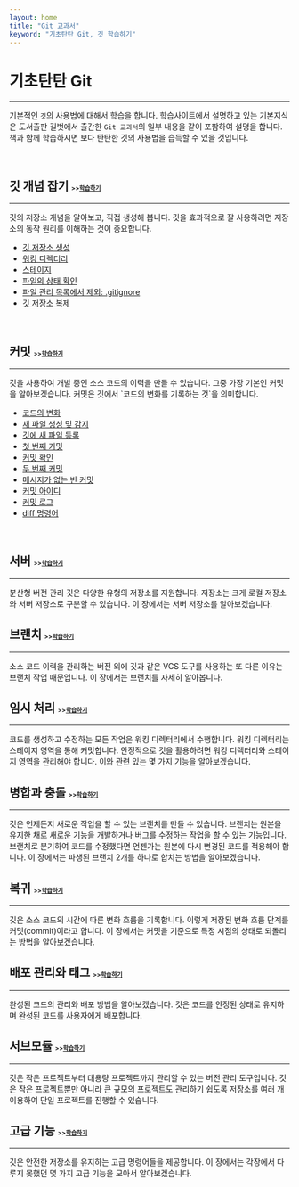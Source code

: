 ```yaml
---
layout: home
title: "Git 교과서"
keyword: "기초탄탄 Git, 깃 학습하기"
---
```


# 기초탄탄 Git
<hr>

기본적인 `깃`의 사용법에 대해서 학습을 합니다. 학습사이트에서 설명하고 있는 기본지식은 도서출판 길벗에서 출간한 `Git 교과서`의 일부 내용을 같이 포함하여 설명을 합니다. 책과 함께 학습하시면 보다 탄탄한 깃의 사용법을 습득할 수 있을 것입니다.  

<br>

<h2>깃 개념 잡기
    <small style="font-size: 0.5em;">>><a href="concept">학습하기</a></small>
</h2>
<hr>
깃의 저장소 개념을 알아보고, 직접 생성해 봅니다. 깃을 효과적으로 잘 사용하려면 저장소의 동작 원리를 이해하는 것이 중요합니다. 

* [깃 저장소 생성](concept/init)
* [워킹 디렉터리](concept/working)
* [스테이지](concept/stage)
* [파일의 상태 확인](concept/status)
* [파일 관리 목록에서 제외: .gitignore](concept/gitignore)
* [깃 저장소 복제](concept/clone)

<br>

<h2>커밋
    <small style="font-size: 0.5em;">>><a href="/commit">학습하기</a></small>
</h2>
<hr>
깃을 사용하여 개발 중인 소스 코드의 이력을 만들 수 있습니다. 그중 가장 기본인 커밋을 알아보겠습니다. 커밋은 깃에서 `코드의 변화를 기록하는 것`을 의미합니다.

* [코드의 변화](/commit/history)
* [새 파일 생성 및 감지](/commit/04.2)
* [깃에 새 파일 등록](/commit/04.3)
* [첫 번째 커밋](/commit/04.4)
* [커밋 확인](/commit/04.5)
* [두 번째 커밋](/commit/04.6)
* [메시지가 없는 빈 커밋](/commit/04.7)
* [커밋 아이디](/commit/04.8)
* [커밋 로그](/commit/04.9)
* [diff 명령어](/commit/04.10)


<br>

<h2>서버
    <small style="font-size: 0.5em;">>><a href="05">학습하기</a></small>
</h2>
<hr>
분산형 버전 관리 깃은 다양한 유형의 저장소를 지원합니다. 저장소는 크게 로컬 저장소와 서버 저장소로 구분할 수 있습니다. 이 장에서는 서버 저장소를 알아보겠습니다. 

<br>

<h2>브랜치
    <small style="font-size: 0.5em;">>><a href="06">학습하기</a></small>
</h2>
<hr>
소스 코드 이력을 관리하는 버전 외에 깃과 같은 VCS 도구를 사용하는 또 다른 이유는 브랜치 작업 때문입니다. 이 장에서는 브랜치를 자세히 알아봅니다. 

<br>

<h2>임시 처리
    <small style="font-size: 0.5em;">>><a href="07">학습하기</a></small>
</h2>
<hr>
코드를 생성하고 수정하는 모든 작업은 워킹 디렉터리에서 수행합니다. 워킹 디렉터리는 스테이지 영역을 통해 커밋합니다. 안정적으로 깃을 활용하려면 워킹 디렉터리와 스테이지 영역을 관리해야 합니다. 이와 관련 있는 몇 가지 기능을 알아보겠습니다. 

<br>

<h2>병합과 충돌
    <small style="font-size: 0.5em;">>><a href="08">학습하기</a></small>
</h2>
<hr>
깃은 언제든지 새로운 작업을 할 수 있는 브랜치를 만들 수 있습니다. 브랜치는 원본을 유지한 채로 새로운 기능을 개발하거나 버그를 수정하는 작업을 할 수 있는 기능입니다. 브랜치로 분기하여 코드를 수정했다면 언젠가는 원본에 다시 변경된 코드를 적용해야 합니다. 이 장에서는 파생된 브랜치 2개를 하나로 합치는 방법을 알아보겠습니다. 

<br>

<h2>복귀
    <small style="font-size: 0.5em;">>><a href="09">학습하기</a></small>
</h2>
<hr>
깃은 소스 코드의 시간에 따른 변화 흐름을 기록합니다. 이렇게 저장된 변화 흐름 단계를 커밋(commit)이라고 합니다. 이 장에서는 커밋을 기준으로 특정 시점의 상태로 되돌리는 방법을 알아보겠습니다. 

<br>

<h2>배포 관리와 태그
    <small style="font-size: 0.5em;">>><a href="10">학습하기</a></small>
</h2>
<hr>
완성된 코드의 관리와 배포 방법을 알아보겠습니다. 깃은 코드를 안정된 상태로 유지하며 완성된 코드를 사용자에게 배포합니다. 

<br>

<h2>서브모듈
    <small style="font-size: 0.5em;">>><a href="11">학습하기</a></small>
</h2>
<hr>
깃은 작은 프로젝트부터 대용량 프로젝트까지 관리할 수 있는 버전 관리 도구입니다. 깃은 작은 프로젝트뿐만 아니라 큰 규모의 프로젝트도 관리하기 쉽도록 저장소를 여러 개 이용하여 단일 프로젝트를 진행할 수 있습니다. 

<br>


<h2>고급 기능
    <small style="font-size: 0.5em;">>><a href="12">학습하기</a></small>
</h2>
<hr>
깃은 안전한 저장소를 유지하는 고급 명령어들을 제공합니다. 이 장에서는 각장에서 다루지 못했던 몇 가지 고급 기능을 모아서 알아보겠습니다. 


<br><br>